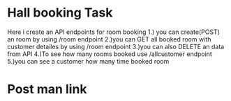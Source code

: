 # Hall booking Task
Here i create an API endpoints for room booking 
1.) you can create(POST) an room by using /room endpoint
2.)you can GET all booked room with customer detailes by using /room endpoint
3.)you can also DELETE an data from API
4.)To see how many rooms booked use /allcustomer endpoint
5.)you can see a customer how many time booked room

# Post man link
